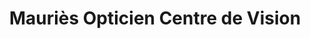 ---
title: "Mauriès Opticien Centre de Vision"
url: /saint-gaudens/mauries-opticien-centre-de-vision/
shop: Optiker
---